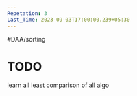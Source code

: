 ```yaml
---
Repetation: 3
Last_Time: 2023-09-03T17:00:00.239+05:30
---
```

#DAA/sorting

# TODO
learn all least comparison of all algo